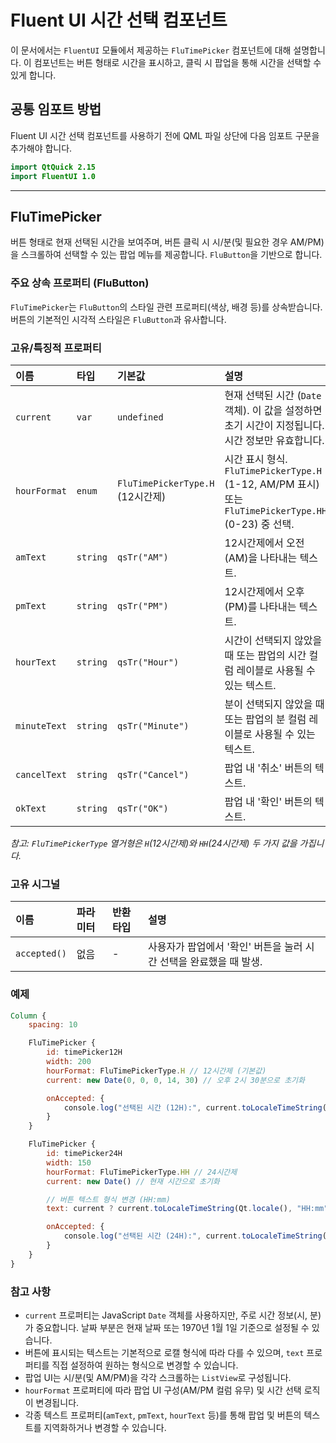 # Fluent UI 시간 선택 컴포넌트

이 문서에서는 `FluentUI` 모듈에서 제공하는 `FluTimePicker` 컴포넌트에 대해 설명합니다. 이 컴포넌트는 버튼 형태로 시간을 표시하고, 클릭 시 팝업을 통해 시간을 선택할 수 있게 합니다.

## 공통 임포트 방법

Fluent UI 시간 선택 컴포넌트를 사용하기 전에 QML 파일 상단에 다음 임포트 구문을 추가해야 합니다.

```qml
import QtQuick 2.15
import FluentUI 1.0
```

---

## FluTimePicker

버튼 형태로 현재 선택된 시간을 보여주며, 버튼 클릭 시 시/분(및 필요한 경우 AM/PM)을 스크롤하여 선택할 수 있는 팝업 메뉴를 제공합니다. `FluButton`을 기반으로 합니다.

### 주요 상속 프로퍼티 (FluButton)

`FluTimePicker`는 `FluButton`의 스타일 관련 프로퍼티(색상, 배경 등)를 상속받습니다. 버튼의 기본적인 시각적 스타일은 `FluButton`과 유사합니다.

### 고유/특징적 프로퍼티

| 이름         | 타입    | 기본값                            | 설명                                                                                         |
| :----------- | :------ | :-------------------------------- | :------------------------------------------------------------------------------------------- |
| `current`    | `var`   | `undefined`                       | 현재 선택된 시간 (`Date` 객체). 이 값을 설정하면 초기 시간이 지정됩니다. 시간 정보만 유효합니다.          |
| `hourFormat` | `enum`  | `FluTimePickerType.H` (12시간제) | 시간 표시 형식. `FluTimePickerType.H` (1-12, AM/PM 표시) 또는 `FluTimePickerType.HH` (0-23) 중 선택. |
| `amText`     | `string`| `qsTr("AM")`                    | 12시간제에서 오전(AM)을 나타내는 텍스트.                                                        |
| `pmText`     | `string`| `qsTr("PM")`                    | 12시간제에서 오후(PM)를 나타내는 텍스트.                                                        |
| `hourText`   | `string`| `qsTr("Hour")`                  | 시간이 선택되지 않았을 때 또는 팝업의 시간 컬럼 레이블로 사용될 수 있는 텍스트.                    |
| `minuteText` | `string`| `qsTr("Minute")`                | 분이 선택되지 않았을 때 또는 팝업의 분 컬럼 레이블로 사용될 수 있는 텍스트.                     |
| `cancelText` | `string`| `qsTr("Cancel")`                | 팝업 내 '취소' 버튼의 텍스트.                                                                |
| `okText`     | `string`| `qsTr("OK")`                    | 팝업 내 '확인' 버튼의 텍스트.                                                                |

*참고: `FluTimePickerType` 열거형은 `H`(12시간제)와 `HH`(24시간제) 두 가지 값을 가집니다.* 

### 고유 시그널

| 이름        | 파라미터 | 반환타입 | 설명                                               |
| :---------- | :------- | :------- | :------------------------------------------------- |
| `accepted()`| 없음     | -        | 사용자가 팝업에서 '확인' 버튼을 눌러 시간 선택을 완료했을 때 발생. |

### 예제

```qml
Column {
    spacing: 10

    FluTimePicker {
        id: timePicker12H
        width: 200
        hourFormat: FluTimePickerType.H // 12시간제 (기본값)
        current: new Date(0, 0, 0, 14, 30) // 오후 2시 30분으로 초기화

        onAccepted: {
            console.log("선택된 시간 (12H):", current.toLocaleTimeString(Qt.locale(), "h:mm AP"))
        }
    }

    FluTimePicker {
        id: timePicker24H
        width: 150
        hourFormat: FluTimePickerType.HH // 24시간제
        current: new Date() // 현재 시간으로 초기화

        // 버튼 텍스트 형식 변경 (HH:mm)
        text: current ? current.toLocaleTimeString(Qt.locale(), "HH:mm") : qsTr("시간 선택")

        onAccepted: {
            console.log("선택된 시간 (24H):", current.toLocaleTimeString(Qt.locale(), "HH:mm"))
        }
    }
}
```

### 참고 사항

*   `current` 프로퍼티는 JavaScript `Date` 객체를 사용하지만, 주로 시간 정보(시, 분)가 중요합니다. 날짜 부분은 현재 날짜 또는 1970년 1월 1일 기준으로 설정될 수 있습니다.
*   버튼에 표시되는 텍스트는 기본적으로 로캘 형식에 따라 다를 수 있으며, `text` 프로퍼티를 직접 설정하여 원하는 형식으로 변경할 수 있습니다.
*   팝업 UI는 시/분(및 AM/PM)을 각각 스크롤하는 `ListView`로 구성됩니다.
*   `hourFormat` 프로퍼티에 따라 팝업 UI 구성(AM/PM 컬럼 유무) 및 시간 선택 로직이 변경됩니다.
*   각종 텍스트 프로퍼티(`amText`, `pmText`, `hourText` 등)를 통해 팝업 및 버튼의 텍스트를 지역화하거나 변경할 수 있습니다. 
